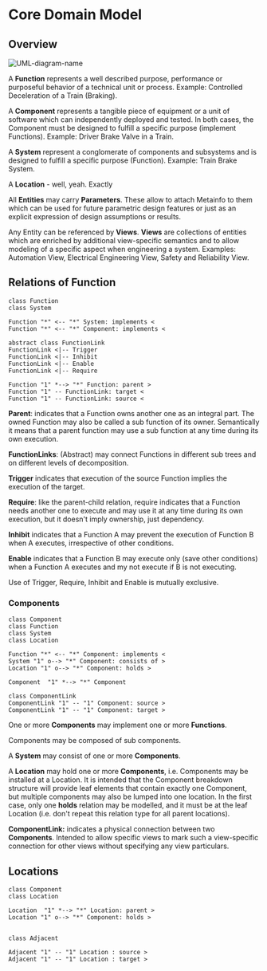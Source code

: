 # Core Domain Model

## Overview

![UML-diagram-name](http://www.plantuml.com/plantuml/proxy?cache=no&src=https://raw.githubusercontent.com/onouv/fscl/newgen/doc/fscl/uml/core-domain-model/overview.puml)


 A **Function** represents a well described purpose, performance or purposeful behavior of a technical unit or process.  Example: Controlled Deceleration of a Train (Braking).

A **Component** represents a tangible piece of equipment or a unit of software which can independently deployed and tested. In both cases, the Component must be designed to fulfill a specific purpose (implement Functions). Example:  Driver Brake Valve in a Train.

A **System** represent a conglomerate of components and subsystems and is designed to fulfill a specific purpose (Function). Example: Train Brake System.    

A **Location** - well, yeah. Exactly

All **Entities** may carry **Parameters**. These allow to attach Metainfo to them which can be used for future parametric design features or just as an explicit expression of design assumptions or results.

Any Entity can be referenced by **Views**. **Views** are collections of entities which are enriched by additional view-specific semantics and to allow modeling of a specific aspect when engineering a system. Examples: Automation View, Electrical Engineering View, Safety and Reliability View.   

## Relations of Function 
```plantuml
class Function
class System

Function "*" <-- "*" System: implements <
Function "*" <-- "*" Component: implements <

abstract class FunctionLink
FunctionLink <|-- Trigger
FunctionLink <|-- Inhibit
FunctionLink <|-- Enable
FunctionLink <|-- Require

Function "1" *--> "*" Function: parent >
Function "1" -- FunctionLink: target <
Function "1" -- FunctionLink: source <
```



**Parent**: indicates that a Function owns another one as an integral part. The owned Function may also be called a sub function of its owner. Semantically it means that a parent function may use a sub function at any time during its own execution. 

**FunctionLinks**: (Abstract) may connect Functions in different sub trees and on different levels of decomposition. 

**Trigger** indicates that execution of the source  Function implies the execution of the target. 

**Require**:  like the parent-child relation, require indicates that a Function needs another one to execute and may use it at any time during its own execution, but it doesn't imply ownership, just dependency.

**Inhibit** indicates that a Function A may prevent the execution of Function B when A executes, irrespective of other conditions.

**Enable** indicates that a Function B may execute only (save other conditions) when a Function A executes and my not execute if B is not executing.

Use of Trigger, Require, Inhibit and Enable is mutually exclusive.



### Components

```plantuml
class Component
class Function
class System
class Location

Function "*" <-- "*" Component: implements <
System "1" o--> "*" Component: consists of >
Location "1" o--> "*" Component: holds >

Component  "1" *--> "*" Component

class ComponentLink
ComponentLink "1" -- "1" Component: source >
ComponentLink "1" -- "1" Component: target >

```

One or more **Components** may implement one or more **Functions**.

Components may be composed of sub components. 

A **System** may consist of one or more **Components**.

A **Location** may hold one or more **Components**, i.e. Components may be installed at a Location. It is intended that the Component breakdown structure will provide leaf elements that contain exactly one Component, but multiple components may also be lumped into one location.  In the first case, only one **holds** relation may be modelled, and it must be at the leaf Location (i.e. don't repeat this relation type for all parent locations). 

**ComponentLink:** indicates a physical connection between two **Components**. Intended to allow specific views to mark such a view-specific connection for other views without specifying any view particulars.

## Locations

```plantuml
class Component
class Location

Location  "1" *--> "*" Location: parent >
Location "1" o--> "*" Component: holds >


class Adjacent

Adjacent "1" -- "1" Location : source >
Adjacent "1" -- "1" Location : target > 

```
